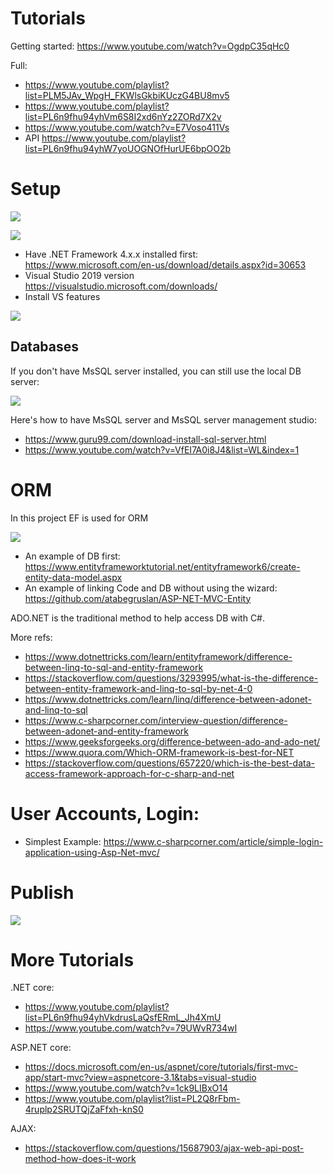 # Tutorials

Getting started: 
https://www.youtube.com/watch?v=OgdpC35qHc0

Full:
- https://www.youtube.com/playlist?list=PLM5JAv_WpgH_FKWlsGkbiKUczG4BU8mv5
- https://www.youtube.com/playlist?list=PL6n9fhu94yhVm6S8I2xd6nYz2ZORd7X2v
- https://www.youtube.com/watch?v=E7Voso411Vs
- API https://www.youtube.com/playlist?list=PL6n9fhu94yhW7yoUOGNOfHurUE6bpOO2b

# Setup

![](https://raw.githubusercontent.com/atabegruslan/TravellersNet/master/Illustrations/Create%20NET%20core%20or%20NET%20project%201.png)

![](https://raw.githubusercontent.com/atabegruslan/TravellersNet/master/Illustrations/Create%20NET%20core%20or%20NET%20project%202.png)

- Have .NET Framework 4.x.x installed first: https://www.microsoft.com/en-us/download/details.aspx?id=30653
- Visual Studio 2019 version https://visualstudio.microsoft.com/downloads/
- Install VS features

![](https://raw.githubusercontent.com/atabegruslan/TravellersNet/master/Illustrations/Download%20VS%20features.png)

## Databases

If you don't have MsSQL server installed, you can still use the local DB server:

![](https://raw.githubusercontent.com/atabegruslan/TravellersNet/master/Illustrations/localDB.png)

Here's how to have MsSQL server and MsSQL server management studio: 
- https://www.guru99.com/download-install-sql-server.html
- https://www.youtube.com/watch?v=VfEI7A0i8J4&list=WL&index=1

# ORM

In this project EF is used for ORM

![](https://raw.githubusercontent.com/atabegruslan/TravellersNet/master/Illustrations/EF.PNG)

- An example of DB first: https://www.entityframeworktutorial.net/entityframework6/create-entity-data-model.aspx
- An example of linking Code and DB without using the wizard: https://github.com/atabegruslan/ASP-NET-MVC-Entity

ADO.NET is the traditional method to help access DB with C#.

More refs:
- https://www.dotnettricks.com/learn/entityframework/difference-between-linq-to-sql-and-entity-framework
- https://stackoverflow.com/questions/3293995/what-is-the-difference-between-entity-framework-and-linq-to-sql-by-net-4-0
- https://www.dotnettricks.com/learn/linq/difference-between-adonet-and-linq-to-sql
- https://www.c-sharpcorner.com/interview-question/difference-between-adonet-and-entity-framework
- https://www.geeksforgeeks.org/difference-between-ado-and-ado-net/
- https://www.quora.com/Which-ORM-framework-is-best-for-NET
- https://stackoverflow.com/questions/657220/which-is-the-best-data-access-framework-approach-for-c-sharp-and-net

# User Accounts, Login: 

- Simplest Example: https://www.c-sharpcorner.com/article/simple-login-application-using-Asp-Net-mvc/

# Publish

![](https://raw.githubusercontent.com/atabegruslan/TravellersNet/master/Illustrations/publish.png)

# More Tutorials

.NET core: 
- https://www.youtube.com/playlist?list=PL6n9fhu94yhVkdrusLaQsfERmL_Jh4XmU
- https://www.youtube.com/watch?v=79UWvR734wI

ASP.NET core: 
- https://docs.microsoft.com/en-us/aspnet/core/tutorials/first-mvc-app/start-mvc?view=aspnetcore-3.1&tabs=visual-studio
- https://www.youtube.com/watch?v=1ck9LIBxO14
- https://www.youtube.com/playlist?list=PL2Q8rFbm-4ruplp2SRUTQjZaFfxh-knS0

AJAX:
- https://stackoverflow.com/questions/15687903/ajax-web-api-post-method-how-does-it-work
